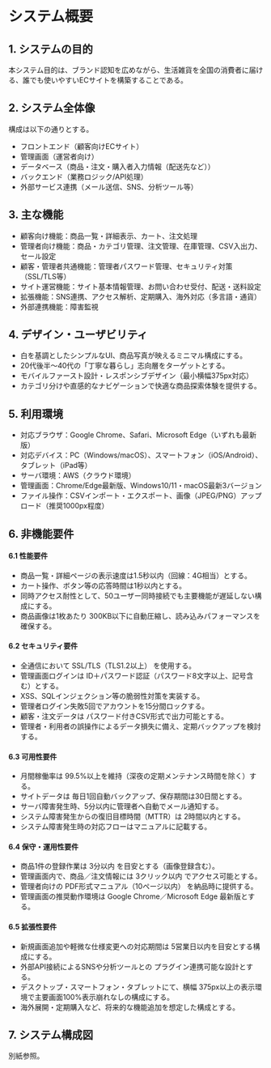 # システム概要
## 1. システムの目的
 本システム目的は、ブランド認知を広めながら、生活雑貨を全国の消費者に届ける、誰でも使いやすいECサイトを構築することである。

## 2. システム全体像
 構成は以下の通りとする。
 - フロントエンド（顧客向けECサイト）
 - 管理画面（運営者向け）
 - データベース（商品・注文・購入者入力情報（配送先など））
 - バックエンド（業務ロジック/API処理）
 - 外部サービス連携（メール送信、SNS、分析ツール等）

## 3. 主な機能
 - 顧客向け機能：商品一覧・詳細表示、カート、注文処理
 - 管理者向け機能：商品・カテゴリ管理、注文管理、在庫管理、CSV入出力、セール設定
 - 顧客・管理者共通機能：管理者パスワード管理、セキュリティ対策（SSL/TLS等）
 - サイト運営機能：サイト基本情報管理、お問い合わせ受付、配送・送料設定
 - 拡張機能：SNS連携、アクセス解析、定期購入、海外対応（多言語・通貨）
 - 外部連携機能：障害監視

## 4. デザイン・ユーザビリティ
 - 白を基調としたシンプルなUI、商品写真が映えるミニマル構成にする。
 - 20代後半～40代の「丁寧な暮らし」志向層をターゲットとする。
 - モバイルファースト設計・レスポンシブデザイン（最小横幅375px対応）
 - カテゴリ分けや直感的なナビゲーションで快適な商品探索体験を提供する。

## 5. 利用環境
 - 対応ブラウザ：Google Chrome、Safari、Microsoft Edge（いずれも最新版）
 - 対応デバイス：PC（Windows/macOS）、スマートフォン（iOS/Android）、タブレット（iPad等）
 - サーバ環境：AWS（クラウド環境）
 - 管理画面：Chrome/Edge最新版、Windows10/11・macOS最新3バージョン
 - ファイル操作：CSVインポート・エクスポート、画像（JPEG/PNG）アップロード（推奨1000px程度）

## 6. 非機能要件
#### 6.1 性能要件
 - 商品一覧・詳細ページの表示速度は1.5秒以内（回線：4G相当）とする。
 - カート操作、ボタン等の応答時間は1秒以内とする。
 - 同時アクセス耐性として、50ユーザー同時接続でも主要機能が遅延しない構成にする。
 - 商品画像は1枚あたり 300KB以下に自動圧縮し、読み込みパフォーマンスを確保する。
#### 6.2 セキュリティ要件
 - 全通信において SSL/TLS（TLS1.2以上） を使用する。
 - 管理画面ログインは ID＋パスワード認証（パスワード8文字以上、記号含む）とする。
 - XSS、SQLインジェクション等の脆弱性対策を実装する。
 - 管理者ログイン失敗5回でアカウントを15分間ロックする。
 - 顧客・注文データは パスワード付きCSV形式で出力可能とする。
 - 管理者・利用者の誤操作によるデータ損失に備え、定期バックアップを検討する。
#### 6.3 可用性要件
 - 月間稼働率は 99.5%以上を維持（深夜の定期メンテナンス時間を除く）する。
 - サイトデータは 毎日1回自動バックアップ、保存期間は30日間とする。
 - サーバ障害発生時、5分以内に管理者へ自動でメール通知する。
 - システム障害発生からの復旧目標時間（MTTR）は 2時間以内とする。
 - システム障害発生時の対応フローはマニュアルに記載する。
#### 6.4 保守・運用性要件
 - 商品1件の登録作業は 3分以内 を目安とする（画像登録含む）。
 - 管理画面内で、商品／注文情報には 3クリック以内 でアクセス可能とする。
 - 管理者向けの PDF形式マニュアル（10ページ以内） を納品時に提供する。
 - 管理画面の推奨動作環境は Google Chrome／Microsoft Edge 最新版とする。
#### 6.5 拡張性要件
 - 新規画面追加や軽微な仕様変更への対応期間は 5営業日以内を目安とする構成にする。
 - 外部API接続によるSNSや分析ツールとの プラグイン連携可能な設計とする。
 - デスクトップ・スマートフォン・タブレットにて、横幅 375px以上の表示環境で主要画面100%表示崩れなしの構成にする。
 - 海外展開・定期購入など、将来的な機能追加を想定した構成とする。

## 7. システム構成図
 別紙参照。